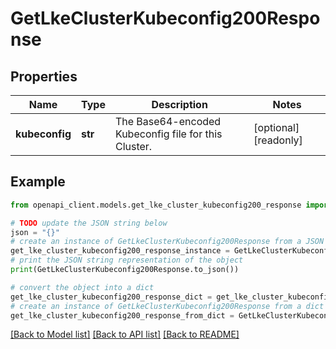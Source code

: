 # GetLkeClusterKubeconfig200Response


## Properties

Name | Type | Description | Notes
------------ | ------------- | ------------- | -------------
**kubeconfig** | **str** | The Base64-encoded Kubeconfig file for this Cluster. | [optional] [readonly] 

## Example

```python
from openapi_client.models.get_lke_cluster_kubeconfig200_response import GetLkeClusterKubeconfig200Response

# TODO update the JSON string below
json = "{}"
# create an instance of GetLkeClusterKubeconfig200Response from a JSON string
get_lke_cluster_kubeconfig200_response_instance = GetLkeClusterKubeconfig200Response.from_json(json)
# print the JSON string representation of the object
print(GetLkeClusterKubeconfig200Response.to_json())

# convert the object into a dict
get_lke_cluster_kubeconfig200_response_dict = get_lke_cluster_kubeconfig200_response_instance.to_dict()
# create an instance of GetLkeClusterKubeconfig200Response from a dict
get_lke_cluster_kubeconfig200_response_from_dict = GetLkeClusterKubeconfig200Response.from_dict(get_lke_cluster_kubeconfig200_response_dict)
```
[[Back to Model list]](../README.md#documentation-for-models) [[Back to API list]](../README.md#documentation-for-api-endpoints) [[Back to README]](../README.md)


